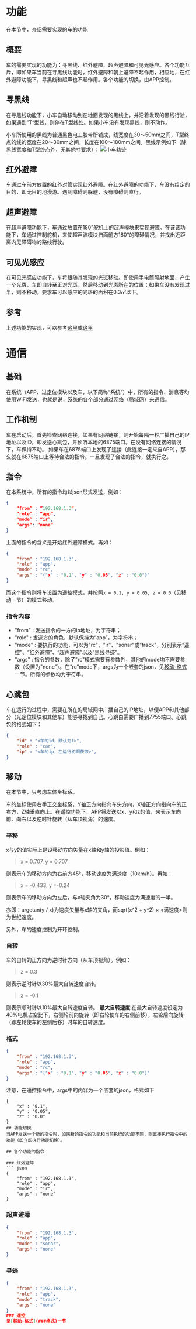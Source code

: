 # 功能
在本节中，介绍需要实现的车的功能
## 概要
车的需要实现的功能为：寻黑线、红外避障、超声避障和可见光感应。各个功能互斥，即如果车当前在寻黑线功能时，红外避障和朝上避障不起作用，相应地，在红外避障功能下，寻黑线和超声也不起作用。各个功能的切换，由APP控制。
## 寻黑线
在寻黑线功能下，小车自动移动到在地面发现的黑线上，并沿着发现的黑线行驶，如果遇到”T“型线，则停在T型线处。如果小车没有发现黑线，则不动作。

小车所使用的黑线为普通黑色电工胶带所铺成，线宽度在30～50mm之间，T型终点的线的宽度在20～30mm之间，长度在100～180mm之间。黑线示例如下（除黑线宽度和T型终点外，无其他寸要求）：
![小车轨迹](http://www.pret-page.com/wp-content/uploads/2018/07/-1-e1531921582602.png)

## 红外避障
车通过车前方放置的红外对管实现红外避障。在红外避障的功能下，车没有给定的目的，即无目的地漫游。遇到障碍则躲避，没有障碍则直行。

## 超声避障
在超声避障功能下，车通过放置在180°舵机上的超声模块来实现避障。在该该功能下，车通过控制舵机，来使超声波模块扫面前方180°的障碍情况，并找出近距离内无障碍物的路线行驶。

## 可见光感应
在可见光感应功能下，车将跟随其发现的光斑移动。即使用手电筒照射地面，产生一个光斑，车即自转至正对光斑，然后移动到光斑所在的位置；如果车没有发现过半，则不移动。要求车可以感应的光斑的面积在0.3㎡以下。

## 参考
上述功能的实现，可以参考[这里](https://item.taobao.com/item.html?spm=allz0d.6639537.1997199601.489.79a27484Wich8d&id=41412918559)或[这里](https://item.taobao.com/item.html?spm=allz0d.6639537.1997199601.69.f8d9107FmfOhN&id=558364852908)
# 通信
## 基础
在系统（APP、过定位模块以及车，以下简称“系统”）中，所有的指令、消息等均使用WiFi发送，也就是说，系统的各个部分通过网络（局域网）来通信。


## 工作机制
车在启动后，首先检查网络连接，如果有网络链接，则开始每隔一秒广播自己的IP地址以及ID，即发送心跳包，并侦听本地的6875端口。在没有网络连接的情况下，车保持不动。
如果车在6875端口上发现了连接（此连接一定来自APP），那么就在6875端口上等待合法的指令。一旦发现了合法的指令，就执行之。

## 指令
在本系统中，所有的指令均以json形式发送，例如：
``` json
{
    “from” : ”192.168.1.3“,
    ”role“ : “app”,
    “mode” : “ir”,
    ”args“: ”none“
}
```
上面的指令的含义是开始红外避障模式。再如：
``` json
{
    "from" : "192.168.1.3",
    "role" : "app",
    "mode" : "rc",
    "args" : "{"x" : "0.1", "y" : "0.05", "z" : "0.0"}"
}
```
而这个指令则将车设置为遥控模式，并按照`x = 0.1, y = 0.05, z = 0.0`（见[移动](##移动)一节）的模式移动。

### 指令内容

- "from" : 发送指令的一方的ip地址，为字符串；
- "role" : 发送方的角色，默认保持为“app”，为字符串；
- "mode" : 要执行的功能，可以为"rc"、"ir"、"sonar"或"track"，分别表示“遥控”、“红外避障”、“超声避障”以及“黑线寻迹”。
- "args" : 指令的参数，除了"rc"模式需要有参数外，其他的mode均不需要参数（设置为"none"）。在“rc”mode下，args为一个嵌套的json，见[移动-格式](###格式)一节。所有的参数均为字符串。

## 心跳包
车在运行的过程中，需要在所在的局域网中广播自己的IP地址，以便APP和其他部分（光定位模块和其他车）能够寻找到自己。心跳白需要广播到7755端口。心跳包的格式如下：
``` json
{
    "id" : "<车的id，默认为1>",
    "role" : "car",
    "ip" : "<车的ip，在运行初期获取>",
}
```


## 移动
在本节中，只考虑车体坐标系。

车的坐标使用右手正交坐标系，Y轴正方向指向车头方向，X轴正方向指向车的正右方，Z轴垂直向上。在遥控功能下，APP将发送以x、y和z的值，来表示车向前、向右以及逆时针旋转（从车顶视角）的速度。
### 平移
x与y的值实际上是设移动方向矢量在x轴和y轴的投影值。例如：
>
>x = 0.707, y = 0.707
>
则表示车的移动方向为右前方45°，移动速度为满速度（10km/h）。再如：
>
> x = -0.433, y =-0.24
>
则表示车的移动方向为左后，与x轴夹角为30°，移动速度为满速度的一半。

亦即：argctan(y / x)为速度矢量与x轴的夹角，而sqrt(x^2 + y^2) × <满速度>则为世纪速度。

另外，车的速度控制为开环控制。

### 自转
车的自转的正方向为逆时针方向（从车顶视角）。例如：
>
> z = 0.3
>

则表示逆时针以30%最大自转速度自转。

>
> z = -0.1
>

则表示顺时针以10%最大自转速度自转。
**最大自转速度**:在最大自转速度设定为40%电机占空比下，右侧轮前向旋转（即右轮使车的右侧前移），左轮后向旋转（即左轮使车的左侧后移）时车的自转速度。
### 格式
``` json
{
    "from" : "192.168.1.3",
    "role" : "app",
    "mode" : "rc",
    "args" : "{"x" : "0.1", "y" : "0.05", "z" : "0.0"}"
}
```
注意，在遥控指令中，args中的内容为一个嵌套的json，格式如下
```
{
    "x" : "0.1",
    "y" : "0.05",
    "z" : "0.0"
}
## 功能切换
当APP发送一个新的指令时，如果新的指令的功能和当前执行的功能不同，则直接执行指令中的功能（即立即执行功能切换）。

## 各个功能的指令

### 红外避障
``` json
{
    "from" : "192.168.1.3",
    "role" : "app",
    "mode" : "ir",
    "args" : "none"
}
```
### 超声避障
``` json
{
    "from" : "192.168.1.3",
    "role" : "app",
    "mode" : "sonar",
    "args" : "none"
}
```
### 寻迹
``` json
{
    "from" : "192.168.1.3",
    "role" : "app",
    "mode" : "track",
    "args" : "none"
}
### 遥控
见[移动-格式](###格式)一节
